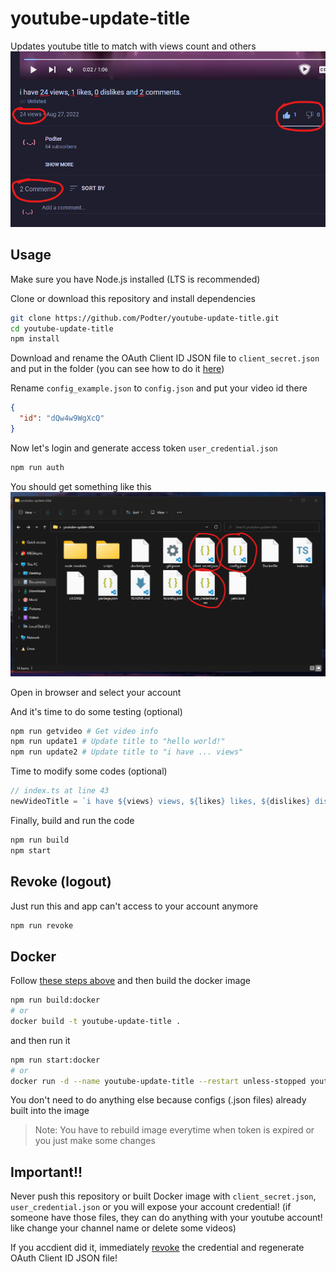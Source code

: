 # youtube-update-title

Updates youtube title to match with views count and others
![youtube](assets/yt.png)

## Usage

Make sure you have Node.js installed (LTS is recommended)

Clone or download this repository and install dependencies

```bash
git clone https://github.com/Podter/youtube-update-title.git
cd youtube-update-title
npm install
```

Download and rename the OAuth Client ID JSON file to `client_secret.json` and put in the folder (you can see how to do it [here](GETOAUTH.md))

Rename `config_example.json` to `config.json` and put your video id there

```json
{
  "id": "dQw4w9WgXcQ"
}
```

Now let's login and generate access token `user_credential.json`

```bash
npm run auth
```

You should get something like this
![files](assets/files.png)

Open in browser and select your account

And it's time to do some testing (optional)

```bash
npm run getvideo # Get video info
npm run update1 # Update title to "hello world!"
npm run update2 # Update title to "i have ... views"
```

Time to modify some codes (optional)

```typescript
// index.ts at line 43
newVideoTitle = `i have ${views} views, ${likes} likes, ${dislikes} dislikes and ${comments} comments.`; // change video title here
```

Finally, build and run the code

```bash
npm run build
npm start
```

## Revoke (logout)

Just run this and app can't access to your account anymore

```bash
npm run revoke
```

## Docker

Follow [these steps above](#usage) and then build the docker image

```bash
npm run build:docker
# or
docker build -t youtube-update-title .
```

and then run it

```bash
npm run start:docker
# or
docker run -d --name youtube-update-title --restart unless-stopped youtube-update-title
```

You don't need to do anything else because configs (.json files) already built into the image

> Note: You have to rebuild image everytime when token is expired or you just make some changes

## Important!!

Never push this repository or built Docker image with `client_secret.json`, `user_credential.json` or you will expose your account credential! (if someone have those files, they can do anything with your youtube account! like change your channel name or delete some videos)

If you accdient did it, immediately [revoke](#revoke) the credential and regenerate OAuth Client ID JSON file!
